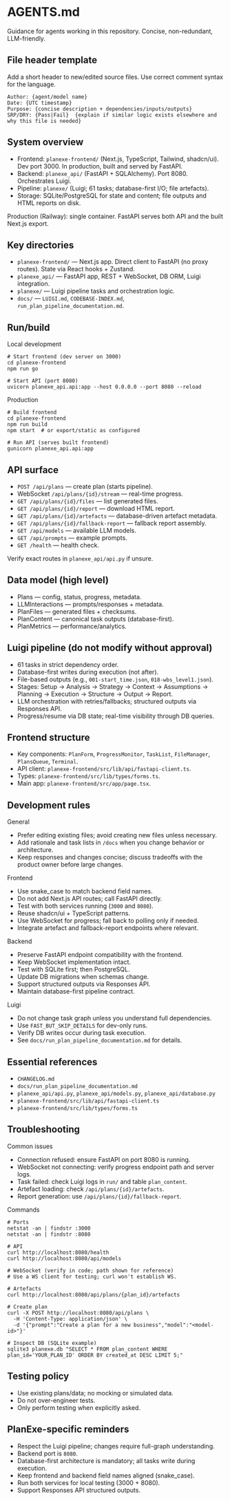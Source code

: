 # AGENTS.md

Guidance for agents working in this repository. Concise, non-redundant, LLM-friendly.

## File header template
Add a short header to new/edited source files. Use correct comment syntax for the language.

```
Author: {agent/model name}
Date: {UTC timestamp}
Purpose: {concise description + dependencies/inputs/outputs}
SRP/DRY: {Pass|Fail}  {explain if similar logic exists elsewhere and why this file is needed}
```

## System overview
- Frontend: `planexe-frontend/` (Next.js, TypeScript, Tailwind, shadcn/ui). Dev port 3000. In production, built and served by FastAPI.
- Backend: `planexe_api/` (FastAPI + SQLAlchemy). Port 8080. Orchestrates Luigi.
- Pipeline: `planexe/` (Luigi; 61 tasks; database-first I/O; file artefacts).
- Storage: SQLite/PostgreSQL for state and content; file outputs and HTML reports on disk.

Production (Railway): single container. FastAPI serves both API and the built Next.js export.

## Key directories
- `planexe-frontend/` — Next.js app. Direct client to FastAPI (no proxy routes). State via React hooks + Zustand.
- `planexe_api/` — FastAPI app, REST + WebSocket, DB ORM, Luigi integration.
- `planexe/` — Luigi pipeline tasks and orchestration logic.
- `docs/` — `LUIGI.md`, `CODEBASE-INDEX.md`, `run_plan_pipeline_documentation.md`.

## Run/build

Local development
```
# Start frontend (dev server on 3000)
cd planexe-frontend
npm run go

# Start API (port 8080)
uvicorn planexe_api.api:app --host 0.0.0.0 --port 8080 --reload
```

Production
```
# Build frontend
cd planexe-frontend
npm run build
npm start  # or export/static as configured

# Run API (serves built frontend)
gunicorn planexe_api.api:app
```

## API surface
- `POST /api/plans` — create plan (starts pipeline).
- WebSocket `/api/plans/{id}/stream` — real-time progress.
- `GET /api/plans/{id}/files` — list generated files.
- `GET /api/plans/{id}/report` — download HTML report.
- `GET /api/plans/{id}/artefacts` — database-driven artefact metadata.
- `GET /api/plans/{id}/fallback-report` — fallback report assembly.
- `GET /api/models` — available LLM models.
- `GET /api/prompts` — example prompts.
- `GET /health` — health check.

Verify exact routes in `planexe_api/api.py` if unsure.

## Data model (high level)
- Plans — config, status, progress, metadata.
- LLMInteractions — prompts/responses + metadata.
- PlanFiles — generated files + checksums.
- PlanContent — canonical task outputs (database-first).
- PlanMetrics — performance/analytics.

## Luigi pipeline (do not modify without approval)
- 61 tasks in strict dependency order.
- Database-first writes during execution (not after).
- File-based outputs (e.g., `001-start_time.json`, `018-wbs_level1.json`).
- Stages: Setup → Analysis → Strategy → Context → Assumptions → Planning → Execution → Structure → Output → Report.
- LLM orchestration with retries/fallbacks; structured outputs via Responses API.
- Progress/resume via DB state; real-time visibility through DB queries.

## Frontend structure
- Key components: `PlanForm`, `ProgressMonitor`, `TaskList`, `FileManager`, `PlansQueue`, `Terminal`.
- API client: `planexe-frontend/src/lib/api/fastapi-client.ts`.
- Types: `planexe-frontend/src/lib/types/forms.ts`.
- Main app: `planexe-frontend/src/app/page.tsx`.

## Development rules
General
- Prefer editing existing files; avoid creating new files unless necessary.
- Add rationale and task lists in `/docs` when you change behavior or architecture.
- Keep responses and changes concise; discuss tradeoffs with the product owner before large changes.

Frontend
- Use snake_case to match backend field names.
- Do not add Next.js API routes; call FastAPI directly.
- Test with both services running (`3000` and `8080`).
- Reuse shadcn/ui + TypeScript patterns.
- Use WebSocket for progress; fall back to polling only if needed.
- Integrate artefact and fallback-report endpoints where relevant.

Backend
- Preserve FastAPI endpoint compatibility with the frontend.
- Keep WebSocket implementation intact.
- Test with SQLite first; then PostgreSQL.
- Update DB migrations when schemas change.
- Support structured outputs via Responses API.
- Maintain database-first pipeline contract.

Luigi
- Do not change task graph unless you understand full dependencies.
- Use `FAST_BUT_SKIP_DETAILS` for dev-only runs.
- Verify DB writes occur during task execution.
- See `docs/run_plan_pipeline_documentation.md` for details.

## Essential references
- `CHANGELOG.md`
- `docs/run_plan_pipeline_documentation.md`
- `planexe_api/api.py`, `planexe_api/models.py`, `planexe_api/database.py`
- `planexe-frontend/src/lib/api/fastapi-client.ts`
- `planexe-frontend/src/lib/types/forms.ts`

## Troubleshooting

Common issues
- Connection refused: ensure FastAPI on port 8080 is running.
- WebSocket not connecting: verify progress endpoint path and server logs.
- Task failed: check Luigi logs in `run/` and table `plan_content`.
- Artefact loading: check `/api/plans/{id}/artefacts`.
- Report generation: use `/api/plans/{id}/fallback-report`.

Commands
```
# Ports
netstat -an | findstr :3000
netstat -an | findstr :8080

# API
curl http://localhost:8080/health
curl http://localhost:8080/api/models

# WebSocket (verify in code; path shown for reference)
# Use a WS client for testing; curl won't establish WS.

# Artefacts
curl http://localhost:8080/api/plans/{plan_id}/artefacts

# Create plan
curl -X POST http://localhost:8080/api/plans \
  -H 'Content-Type: application/json' \
  -d '{"prompt":"Create a plan for a new business","model":"<model-id>"}'

# Inspect DB (SQLite example)
sqlite3 planexe.db "SELECT * FROM plan_content WHERE plan_id='YOUR_PLAN_ID' ORDER BY created_at DESC LIMIT 5;"
```

## Testing policy
- Use existing plans/data; no mocking or simulated data.
- Do not over-engineer tests.
- Only perform testing when explicitly asked.

## PlanExe-specific reminders
- Respect the Luigi pipeline; changes require full-graph understanding.
- Backend port is `8080`.
- Database-first architecture is mandatory; all tasks write during execution.
- Keep frontend and backend field names aligned (snake_case).
- Run both services for local testing (3000 + 8080).
- Support Responses API structured outputs.